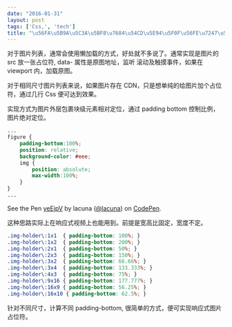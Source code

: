 ```yaml
---
date: "2016-01-31"
layout: post
tags: ['Css,', 'tech']
title: "\u56FA\u5B9A\u5C3A\u5BF8\u7684\u54CD\u5E94\u5F0F\u56FE\u7247\u5360\u4F4D\u7B26"
---
```



对于图片列表，通常会使用懒加载的方式，好处就不多说了。通常实现是图片的 src 放一张占位符, data- 属性是原图地址，监听 滚动及触摸事件，如果在 viewport 内，加载原图。

<!--more-->

对于相同尺寸图片列表来说，如果图片存在 CDN，只是想单纯的给图片加个占位符，通过几行 Css 便可达到效果。

实现方式为图片外层包裹块级元素相对定位，通过 padding bottom 控制比例，图片绝对定位。

```css
...
figure {
    padding-bottom:100%;
    position: relative;
    background-color: #eee;
    img {
        position: absolute;
        max-width:100%;
    }
}
...
```

<p data-height="268" data-theme-id="0" data-slug-hash="yeEjpV" data-default-tab="result" data-user="lacuna" class='codepen'>See the Pen <a href='//codepen.io/lacuna/pen/yeEjpV/'>yeEjpV</a> by lacuna (<a href='//codepen.io/lacuna'>@lacuna</a>) on <a href='//codepen.io'>CodePen</a>.</p>
<script async src="//assets.codepen.io/assets/embed/ei.js"></script>

这种思路实际上在响应式视频上也能用到。前提是宽高比固定，宽度不定。 


```css
.img-holder\:1x1  { padding-bottom: 100%; }
.img-holder\:1x2  { padding-bottom: 200%; }
.img-holder\:2x1  { padding-bottom: 50%; }
.img-holder\:2x3  { padding-bottom: 150%; }
.img-holder\:3x2  { padding-bottom: 66.66%; }
.img-holder\:3x4  { padding-bottom: 133.333%; }
.img-holder\:4x3  { padding-bottom: 75%; }
.img-holder\:9x16 { padding-bottom: 177.777%; }
.img-holder\:16x9 { padding-bottom: 56.25%; }
.img-holder\:16x10 { padding-bottom: 62.5%; }
```

针对不同尺寸，计算不同 padding-bottom, 很简单的方式，便可实现响应式图片占位符。



